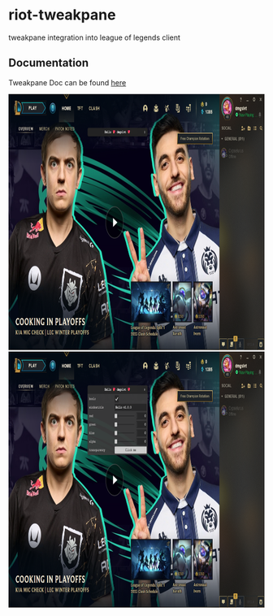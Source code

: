 # riot-tweakpane

tweakpane integration into league of legends client

## Documentation

Tweakpane Doc can be found [here](https://cocopon.github.io/tweakpane/)

<center>
<div align="center">
<img src="img/AuukqCl.png" width="896" height="504"/>
<img src="img/E4BaR1H.png" width="896" height="504"/>
</div>
</center>
